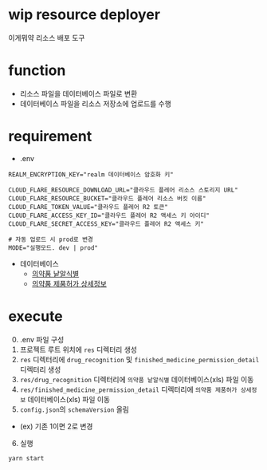 # wip resource deployer

이게뭐약 리소스 배포 도구

# function

- 리소스 파일을 데이터베이스 파일로 변환
- 데이터베이스 파일을 리소스 저장소에 업로드를 수행

# requirement

- .env

```
REALM_ENCRYPTION_KEY="realm 데이터베이스 암호화 키"

CLOUD_FLARE_RESOURCE_DOWNLOAD_URL="클라우드 플레어 리소스 스토리지 URL"
CLOUD_FLARE_RESOURCE_BUCKET="클라우드 플레어 리소스 버킷 이름"
CLOUD_FLARE_TOKEN_VALUE="클라우드 플레어 R2 토큰"
CLOUD_FLARE_ACCESS_KEY_ID="클라우드 플레어 R2 액세스 키 아이디"
CLOUD_FLARE_SECRET_ACCESS_KEY="클라우드 플레어 R2 액세스 키"

# 자동 업로드 시 prod로 변경
MODE="실행모드. dev | prod"
```

- 데이터베이스
  - [의약품 낱알식별](https://nedrug.mfds.go.kr/pbp/CCBGA01/getItem?totalPages=8&limit=10&page=2&&openDataInfoSeq=11)
  - [의약품 제품허가 상세정보](https://nedrug.mfds.go.kr/pbp/CCBGA01/getItem?totalPages=8&limit=10&page=2&&openDataInfoSeq=12)

# execute

0. .env 파일 구성
1. 프로젝트 루트 위치에 `res` 디렉터리 생성
2. `res` 디렉터리에 `drug_recognition` 및 `finished_medicine_permission_detail` 디렉터리 생성
3. `res/drug_recognition` 디렉터리에 `의약품 낱알식별` 데이터베이스(xls) 파일 이동
4. `res/finished_medicine_permission_detail` 디렉터리에 `의약품 제품허가 상세정보` 데이터베이스(xls) 파일 이동
5. `config.json`의 `schemaVersion` 올림

- (ex) 기존 1이면 2로 변경

6. 실행

```bash
yarn start
```
